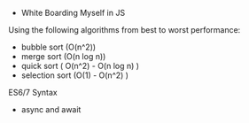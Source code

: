 * White Boarding Myself in JS

Using the following algorithms from best to worst performance:
- bubble sort (O(n^2))
- merge sort (O(n log n))
- quick sort ( O(n^2) - O(n log n) )
- selection sort (O(1) - O(n^2) )


ES6/7 Syntax
- async and await
